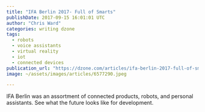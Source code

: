 ```yaml
---
title: "IFA Berlin 2017- Full of Smarts"
publishDate: 2017-09-15 16:01:01 UTC
author: "Chris Ward"
categories: writing dzone
tags:
  - robots
  - voice assistants
  - virtual reality
  - iot
  - connected devices
publication_url: "https://dzone.com/articles/ifa-berlin-2017-full-of-smarts"
image: ~/assets/images/articles/6577290.jpeg

---
```

IFA Berlin was an assortment of connected products, robots, and personal assistants. See what the future looks like for development.

